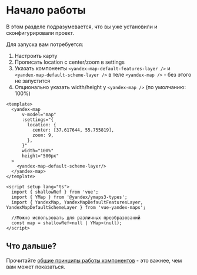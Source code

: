 # Начало работы

В этом разделе подразумевается, что вы уже установили и сконфигурировали проект.

Для запуска вам потребуется:
1. Настроить карту
2. Прописать location с center/zoom в settings
3. Указать компоненты `<yandex-map-default-features-layer />` и `<yandex-map-default-scheme-layer />` в теле `<yandex-map />` - без этого не запустится
4. Опционально указать width/height у `<yandex-map />` (по умолчанию: 100%)

```vue
<template>
  <yandex-map
      v-model="map"
      :settings="{
        location: {
          center: [37.617644, 55.755819],
          zoom: 9,
        },
      }"
      width="100%"
      height="500px"
  >
    <yandex-map-default-scheme-layer/>
  </yandex-map>
</template>

<script setup lang="ts">
  import { shallowRef } from 'vue';
  import { YMap } from '@yandex/ymaps3-types';
  import { YandexMap, YandexMapDefaultFeaturesLayer, YandexMapDefaultSchemeLayer } from 'vue-yandex-maps';

  //Можно использовать для различных преобразований
  const map = shallowRef<null | YMap>(null);
</script>
```

<example-quickstart :is-dark-theme="isDark()"/>

<script lang="ts" setup>
import ExampleQuickstart from 'example-vue3/src/components/ExampleQuickstart.vue';

const isDark = () => {
    if (typeof window === 'undefined') return false;

    return document.documentElement.classList.contains('dark');
}
</script>

## Что дальше?

Прочитайте [общие принципы работы компонентов](/components/) - это важнее, чем вам может показаться. 
